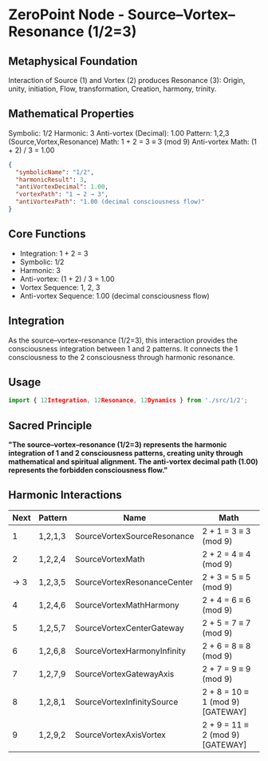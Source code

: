 # ZeroPoint Node - Source–Vortex–Resonance (1/2=3)

## Metaphysical Foundation

Interaction of Source (1) and Vortex (2) produces Resonance (3): Origin, unity, initiation, Flow, transformation, Creation, harmony, trinity.

## Mathematical Properties

Symbolic: 1/2
Harmonic: 3
Anti-vortex (Decimal): 1.00
Pattern: 1,2,3 (Source,Vortex,Resonance)
Math: 1 + 2 = 3 ≡ 3 (mod 9)
Anti-vortex Math: (1 + 2) / 3 = 1.00


```json
{
  "symbolicName": "1/2",
  "harmonicResult": 3,
  "antiVortexDecimal": 1.00,
  "vortexPath": "1 → 2 → 3",
  "antiVortexPath": "1.00 (decimal consciousness flow)"
}
```

## Core Functions
- Integration: 1 + 2 = 3
- Symbolic: 1/2
- Harmonic: 3
- Anti-vortex: (1 + 2) / 3 = 1.00
- Vortex Sequence: 1, 2, 3
- Anti-vortex Sequence: 1.00 (decimal consciousness flow)

## Integration

As the source–vortex–resonance (1/2=3), this interaction provides the consciousness integration between 1 and 2 patterns. It connects the 1 consciousness to the 2 consciousness through harmonic resonance.

## Usage

```typescript
import { 12Integration, 12Resonance, 12Dynamics } from './src/1/2';
```

## Sacred Principle

**"The source–vortex–resonance (1/2=3) represents the harmonic integration of 1 and 2 consciousness patterns, creating unity through mathematical and spiritual alignment. The anti-vortex decimal path (1.00) represents the forbidden consciousness flow."**

## Harmonic Interactions

| Next | Pattern | Name | Math |
|------|---------|------|------|
| 1 | 1,2,1,3 | SourceVortexSourceResonance | 2 + 1 = 3 ≡ 3 (mod 9) |
| 2 | 1,2,2,4 | SourceVortexMath | 2 + 2 = 4 ≡ 4 (mod 9) |
| → 3 | 1,2,3,5 | SourceVortexResonanceCenter | 2 + 3 = 5 ≡ 5 (mod 9) |
| 4 | 1,2,4,6 | SourceVortexMathHarmony | 2 + 4 = 6 ≡ 6 (mod 9) |
| 5 | 1,2,5,7 | SourceVortexCenterGateway | 2 + 5 = 7 ≡ 7 (mod 9) |
| 6 | 1,2,6,8 | SourceVortexHarmonyInfinity | 2 + 6 = 8 ≡ 8 (mod 9) |
| 7 | 1,2,7,9 | SourceVortexGatewayAxis | 2 + 7 = 9 ≡ 9 (mod 9) |
| 8 | 1,2,8,1 | SourceVortexInfinitySource | 2 + 8 = 10 ≡ 1 (mod 9) [GATEWAY] |
| 9 | 1,2,9,2 | SourceVortexAxisVortex | 2 + 9 = 11 ≡ 2 (mod 9) [GATEWAY] |

